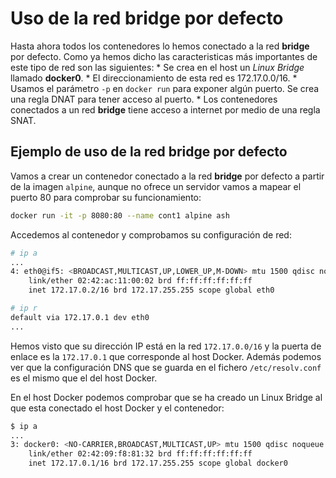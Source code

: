 # Uso de la red bridge por defecto

Hasta ahora todos los contenedores lo hemos conectado a la red **bridge** por defecto. Como ya hemos dicho las caracteristicas más importantes de este tipo de red son las siguientes:
    * Se crea en el host un *Linux Bridge* llamado **docker0**.
    * El direccionamiento de esta red es 172.17.0.0/16.
    * Usamos el parámetro `-p` en `docker run` para exponer algún puerto. Se crea una regla DNAT para tener acceso al puerto.
    * Los contenedores conectados a un red **bridge** tiene acceso a internet por medio de una regla SNAT.

## Ejemplo de uso de la red bridge por defecto

Vamos a crear un contenedor conectado a la red **bridge** por defecto a partir de la imagen `alpine`, aunque no ofrece un servidor vamos a mapear el puerto 80 para comprobar su funcionamiento:

```bash
docker run -it -p 8080:80 --name cont1 alpine ash
```

Accedemos al contenedor y comprobamos su configuración de red:

```bash
# ip a
...
4: eth0@if5: <BROADCAST,MULTICAST,UP,LOWER_UP,M-DOWN> mtu 1500 qdisc noqueue state UP 
    link/ether 02:42:ac:11:00:02 brd ff:ff:ff:ff:ff:ff
    inet 172.17.0.2/16 brd 172.17.255.255 scope global eth0

# ip r
default via 172.17.0.1 dev eth0
...
```

Hemos visto que su dirección IP está en la red `172.17.0.0/16` y la puerta de enlace es la `172.17.0.1` que corresponde al host Docker. Además podemos ver que la configuración DNS que se guarda en el fichero `/etc/resolv.conf` es el mismo que el del host Docker.



En el host Docker podemos comprobar que se ha creado un Linux Bridge al que esta conectado el host Docker y el contenedor:

```bash
$ ip a
...
3: docker0: <NO-CARRIER,BROADCAST,MULTICAST,UP> mtu 1500 qdisc noqueue state DOWN group default 
    link/ether 02:42:09:f8:81:32 brd ff:ff:ff:ff:ff:ff
    inet 172.17.0.1/16 brd 172.17.255.255 scope global docker0
```

